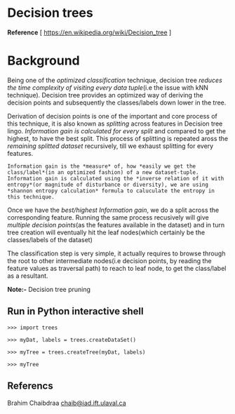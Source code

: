 # Decision trees
**Reference** [ https://en.wikipedia.org/wiki/Decision_tree ]

# Background
Being one of the *optimized classification* technique, decision tree *reduces the time complexity of visiting every data tuple*(i.e the issue with kNN technique). Decision tree provides an optimized way of deriving the decision points and subsequently the classes/labels down lower in the tree.

Derivation of decision points is one of the important and core process of this technique, it is also known as *splitting* across features in Decision tree lingo. *Information gain is calculated for every split* and compared to get the highest, to have the best split. This process of splitting is repeated aross the *remaining splitted dataset* recursively, till we exhaust splitting for every features.

    Information gain is the *measure* of, how *easily we get the class/label*(in an optimized fashion) of a new dataset-tuple. Information gain is calculated using the *inverse relation of it with entropy*(or magnitude of disturbance or diversity), we are using *shannon entropy calculation* formula to caluculate the entropy in this technique.

Once we have the *best/highest Information gain*, we do a split across the corresponding feature. Running the same process recusively will give *multiple decision points*(as the features available in the dataset) and in turn tree creation will eventually hit the leaf nodes(which certainly be the classes/labels of the dataset)

The classification step is very simple, it actually requires to browse through the root to other intermediate nodes(i.e decision points, by reading the feature values as traversal path) to reach to leaf node, to get the class/label as a resultant.

**Note:-** Decision tree pruning

## Run in Python interactive shell
    >>> import trees

    >>> myDat, labels = trees.createDataSet()

    >>> myTree = trees.createTree(myDat, labels)    
    
    >>> myTree

## Referencs
Brahim Chaibdraa 
<chaib@iad.ift.ulaval.ca>
